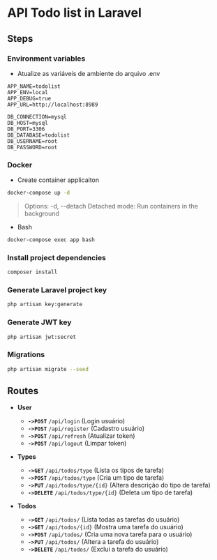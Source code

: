 
# API Todo list in Laravel

## Steps

### Environment variables
 - Atualize as variáveis de ambiente do arquivo .env

```
APP_NAME=todolist
APP_ENV=local
APP_DEBUG=true
APP_URL=http://localhost:8989

DB_CONNECTION=mysql
DB_HOST=mysql
DB_PORT=3306
DB_DATABASE=todolist
DB_USERNAME=root
DB_PASSWORD=root
```

### Docker
 - Create container applicaiton

```sh
docker-compose up -d
```
> Options: -d, --detach Detached mode: Run containers in the background

 - Bash

```sh
docker-compose exec app bash
```


### Install project dependencies
```sh
composer install
```


### Generate Laravel project key
```sh
php artisan key:generate
```

### Generate JWT key
```sh
php artisan jwt:secret
```

### Migrations
```sh
php artisan migrate --seed
```




## Routes

- **User**
    - **`->POST`** `/api/login` (Login usuário)
    - **`->POST`** `/api/register` (Cadastro usuário)
    - **`->POST`** `/api/refresh` (Atualizar token)
    - **`->POST`** `/api/logout` (Limpar token)

- **Types**
    - **`->GET`** `/api/todos/type` (Lista os tipos de tarefa)
    - **`->POST`** `/api/todos/type` (Cria um tipo de tarefa)
    - **`->PUT`** `/api/todos/type/{id}` (Altera descrição do tipo de tarefa)
    - **`->DELETE`** `/api/todos/type/{id}` (Deleta um tipo de tarefa)

- **Todos**
    - **`->GET`** `/api/todos/` (Lista todas as tarefas do usuário)
    - **`->GET`** `/api/todos/{id}` (Mostra uma tarefa do usuário)
    - **`->POST`** `/api/todos/` (Cria uma nova tarefa para o usuário)
    - **`->PUT`** `/api/todos/` (Altera a tarefa do usuário)
    - **`->DELETE`** `/api/todos/` (Exclui a tarefa do usuário)
